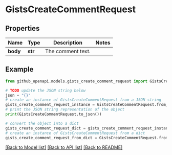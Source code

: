# GistsCreateCommentRequest


## Properties

Name | Type | Description | Notes
------------ | ------------- | ------------- | -------------
**body** | **str** | The comment text. | 

## Example

```python
from github_openapi.models.gists_create_comment_request import GistsCreateCommentRequest

# TODO update the JSON string below
json = "{}"
# create an instance of GistsCreateCommentRequest from a JSON string
gists_create_comment_request_instance = GistsCreateCommentRequest.from_json(json)
# print the JSON string representation of the object
print(GistsCreateCommentRequest.to_json())

# convert the object into a dict
gists_create_comment_request_dict = gists_create_comment_request_instance.to_dict()
# create an instance of GistsCreateCommentRequest from a dict
gists_create_comment_request_from_dict = GistsCreateCommentRequest.from_dict(gists_create_comment_request_dict)
```
[[Back to Model list]](../README.md#documentation-for-models) [[Back to API list]](../README.md#documentation-for-api-endpoints) [[Back to README]](../README.md)



